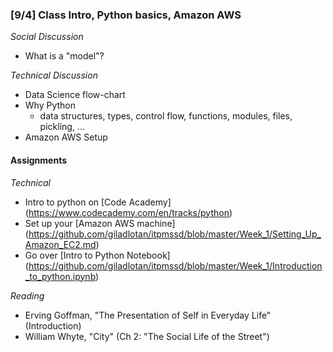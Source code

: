 ### [9/4] Class Intro, Python basics, Amazon AWS

_Social Discussion_
- What is a "model"? 

_Technical Discussion_
- Data Science flow-chart
- Why Python
    - data structures, types, control flow, functions, modules, files, pickling, ...
- Amazon AWS Setup

#### Assignments

_Technical_
- Intro to python on [Code Academy] (https://www.codecademy.com/en/tracks/python)
- Set up your [Amazon AWS machine] (https://github.com/giladlotan/itpmssd/blob/master/Week_1/Setting_Up_Amazon_EC2.md)
- Go over [Intro to Python Notebook] (https://github.com/giladlotan/itpmssd/blob/master/Week_1/Introduction_to_python.ipynb)

_Reading_
- Erving Goffman, "The Presentation of Self in Everyday Life" (Introduction)
- William Whyte, "City" (Ch 2: "The Social Life of the Street")


